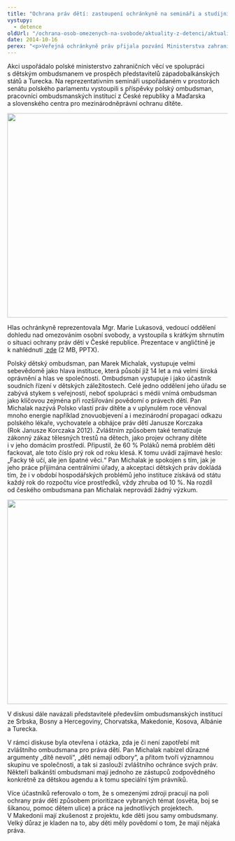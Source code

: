 ```yaml
---
title: "Ochrana práv dětí: zastoupení ochránkyně na semináři a studijní návštěvě v Polsku"
vystupy:
  - detence
oldUrl: "/ochrana-osob-omezenych-na-svobode/aktuality-z-detenci/aktuality-z-detenci-2014/ochrana-prav-deti-zastoupeni-ochrankyne-na-seminari-a-studijni-navsteve-v-polsku/"
date: 2014-10-16
perex: "<p>Veřejná ochránkyně práv přijala pozvání Ministerstva zahraničních věcí Polské republiky k představení své činnosti na semináři o ochraně práv dětí konaném 30. září ve Varšavě. </p>"
---
```


<!-- imported from the old website -->

<p>Akci uspořádalo polské ministerstvo zahraničních věcí ve spolupráci s dětským ombudsmanem ve prospěch představitelů západobalkánských států a Turecka. Na reprezentativním semináři uspořádaném v prostorách senátu polského parlamentu vystoupili s příspěvky polský ombudsman, pracovníci ombudsmanských institucí z České republiky a Maďarska a slovenského centra pro mezinárodněprávní ochranu dítěte.</p><p><img src="https://www.ochrance.cz/uploads/RTEmagicC_polsko-1_01.jpg.jpg" height="467" width="623" alt="" /></p><p>Hlas ochránkyně reprezentovala Mgr. Marie Lukasová, vedoucí oddělení dohledu nad omezováním osobní svobody, a vystoupila s krátkým shrnutím o situaci ochrany práv dětí v České republice. Prezentace v angličtině je k nahlédnutí <a title="Otevření do nového okna" href="/uploads-import/ochrana_osob/Protection-of-CHR_Lukasova.pptx" target="_blank"> zde</a> (2 MB, PPTX).</p><p>Polský dětský ombudsman, pan Marek Michalak, vystupuje velmi sebevědomě jako hlava instituce, která působí již 14 let a má velmi široká oprávnění a hlas ve společnosti. Ombudsman vystupuje i jako účastník soudních řízení v dětských záležitostech. Celé jedno oddělení jeho úřadu se zabývá stykem s veřejností, neboť spolupráci s médii vnímá ombudsman jako klíčovou zejména při rozšiřování povědomí o právech dětí. Pan Michalak nazývá Polsko vlastí práv dítěte a v uplynulém roce věnoval mnoho energie například znovuobjevení a i mezinárodní propagaci odkazu polského lékaře, vychovatele a obhájce práv dětí Janusze Korczaka (Rok Janusze Korczaka 2012). Zvláštním způsobem také tematizuje zákonný zákaz tělesných trestů na dětech, jako projev ochrany dítěte i v jeho domácím prostředí. Připustil, že 60 % Poláků nemá problém děti fackovat, ale toto číslo prý rok od roku klesá. K tomu uvádí zajímavé heslo: „Facky tě učí, ale jen špatné věci.“ Pan Michalak je spokojen s tím, jak je jeho práce přijímána centrálními úřady, a akceptaci dětských práv dokládá tím, že i v období hospodářských problémů jeho instituce získává od státu každý rok do rozpočtu více prostředků, vždy zhruba od 10 %. Na rozdíl od českého ombudsmana pan Michalak neprovádí žádný výzkum. </p><p><img src="https://www.ochrance.cz/uploads/RTEmagicC_polsko-2_01.jpg.jpg" height="467" width="624" alt="" /></p><p>V diskusi dále navázali představitelé především ombudsmanských institucí ze Srbska, Bosny a Hercegoviny, Chorvatska, Makedonie, Kosova, Albánie a Turecka. </p><p>V rámci diskuse byla otevřena i otázka, zda je či není zapotřebí mít zvláštního ombudsmana pro práva dětí. Pan Michalak nabízel důrazné argumenty „dítě nevolí“, „děti nemají odbory“, a přitom tvoří významnou skupinu ve společnosti, a tak si zaslouží zvláštního ochránce svých práv. Někteří balkánští ombudsmani mají jednoho ze zástupců zodpovědného konkrétně za dětskou agendu a k tomu speciální tým právníků.</p><p>Více účastníků referovalo o tom, že s omezenými zdroji pracují na poli ochrany práv dětí způsobem prioritizace vybraných témat (osvěta, boj se šikanou, pomoc dětem ulice) a práce na jednotlivých projektech. V Makedonii mají zkušenost z projektu, kde děti jsou samy ombudsmany. Velký důraz je kladen na to, aby děti měly povědomí o tom, že mají nějaká práva.</p>
